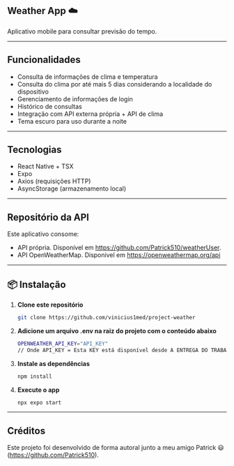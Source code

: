 ## Weather App ☁️

Aplicativo mobile para consultar previsão do tempo.

---

## Funcionalidades

- Consulta de informações de clima e temperatura
- Consulta do clima por até mais 5 dias considerando a localidade do dispositivo
- Gerenciamento de informações de login
- Histórico de consultas
- Integração com API externa própria + API de clima
- Tema escuro para uso durante a noite

---

## Tecnologias

- React Native + TSX
- Expo
- Axios (requisições HTTP)
- AsyncStorage (armazenamento local)

---

## Repositório da API

Este aplicativo consome:

- API própria. Disponível em https://github.com/Patrick510/weatherUser.
- API OpenWeatherMap. Disponivel em https://openweathermap.org/api

---

## 📦 Instalação

1. **Clone este repositório**

   ```bash
   git clone https://github.com/vinicius1med/project-weather

   ```

2. **Adicione um arquivo .env na raiz do projeto com o conteúdo abaixo**

   ```bash
   OPENWEATHER_API_KEY="API_KEY"
   // Onde API_KEY = Esta KEY está disponível desde A ENTREGA DO TRABALHO, caso contrario gere sua própria no link disponibilizado acima na documentação.

   ```

3. **Instale as dependências**

   ```bash
   npm install

   ```

4. **Execute o app**

   ```bash
   npx expo start
   ```

---

## Créditos

Este projeto foi desenvolvido de forma autoral junto a meu amigo Patrick 😃 (https://github.com/Patrick510).
